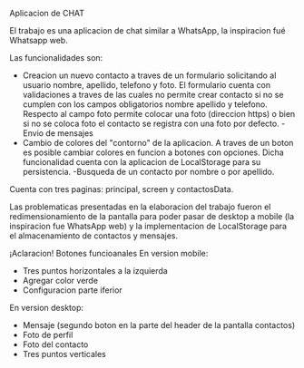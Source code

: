 Aplicacion de CHAT

El trabajo es una aplicacion de chat similar a WhatsApp, la inspiracion fué Whatsapp web.

Las funcionalidades son:
- Creacion un nuevo contacto a traves de un formulario solicitando al usuario nombre, apellido, telefono y foto. El formulario cuenta con validaciones a traves de las cuales no permite crear contacto si no se cumplen con los campos obligatorios nombre apellido y telefono. Respecto al campo foto permite colocar una foto (direccion https) o bien si no se coloca foto el contacto se registra con una foto por defecto.
-Envio de mensajes
- Cambio de colores del "contorno" de la aplicacion. A traves de un boton es posible cambiar colores en funcion a botones con opciones. Dicha funcionalidad cuenta con la aplicacion de LocalStorage para su persistencia.
-Busqueda de un contacto por nombre o por apellido.

Cuenta con tres paginas: principal, screen y contactosData.

Las problematicas presentadas en la elaboracion del trabajo fueron el redimensionamiento de la pantalla para poder pasar de desktop a mobile (la inspiracion fue WhatsApp web) y la implementacion de LocalStorage para el almacenamiento de contactos y mensajes.

¡Aclaracion! 
Botones funcioanales 
En version mobile:
- Tres puntos horizontales a la izquierda
- Agregar color verde
- Configuracion parte iferior

En version desktop:
- Mensaje (segundo boton en la parte del header de la pantalla contactos)
- Foto de perfil
- Foto del contacto
- Tres puntos verticales